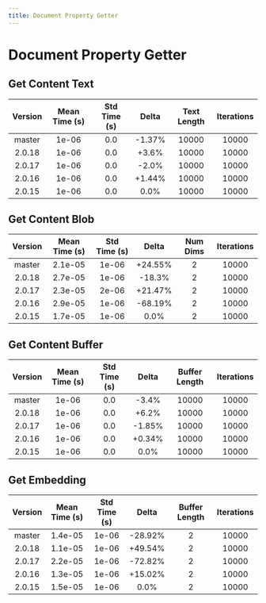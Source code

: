 ```yaml
---
title: Document Property Getter
---
```

# Document Property Getter

## Get Content Text

| Version | Mean Time (s) | Std Time (s) | Delta | Text Length | Iterations |
| :---: | :---: | :---: | :---: | :---: | :---: |
| master | 1e-06 | 0.0 | -1.37% | 10000 | 10000 |
| 2.0.18 | 1e-06 | 0.0 | +3.6% | 10000 | 10000 |
| 2.0.17 | 1e-06 | 0.0 | -2.0% | 10000 | 10000 |
| 2.0.16 | 1e-06 | 0.0 | +1.44% | 10000 | 10000 |
| 2.0.15 | 1e-06 | 0.0 | 0.0% | 10000 | 10000 |
## Get Content Blob

| Version | Mean Time (s) | Std Time (s) | Delta | Num Dims | Iterations |
| :---: | :---: | :---: | :---: | :---: | :---: |
| master | 2.1e-05 | 1e-06 | +24.55% | 2 | 10000 |
| 2.0.18 | 2.7e-05 | 1e-06 | -18.3% | 2 | 10000 |
| 2.0.17 | 2.3e-05 | 2e-06 | +21.47% | 2 | 10000 |
| 2.0.16 | 2.9e-05 | 1e-06 | -68.19% | 2 | 10000 |
| 2.0.15 | 1.7e-05 | 1e-06 | 0.0% | 2 | 10000 |
## Get Content Buffer

| Version | Mean Time (s) | Std Time (s) | Delta | Buffer Length | Iterations |
| :---: | :---: | :---: | :---: | :---: | :---: |
| master | 1e-06 | 0.0 | -3.4% | 10000 | 10000 |
| 2.0.18 | 1e-06 | 0.0 | +6.2% | 10000 | 10000 |
| 2.0.17 | 1e-06 | 0.0 | -1.85% | 10000 | 10000 |
| 2.0.16 | 1e-06 | 0.0 | +0.34% | 10000 | 10000 |
| 2.0.15 | 1e-06 | 0.0 | 0.0% | 10000 | 10000 |
## Get Embedding

| Version | Mean Time (s) | Std Time (s) | Delta | Buffer Length | Iterations |
| :---: | :---: | :---: | :---: | :---: | :---: |
| master | 1.4e-05 | 1e-06 | -28.92% | 2 | 10000 |
| 2.0.18 | 1.1e-05 | 1e-06 | +49.54% | 2 | 10000 |
| 2.0.17 | 2.2e-05 | 1e-06 | -72.82% | 2 | 10000 |
| 2.0.16 | 1.3e-05 | 1e-06 | +15.02% | 2 | 10000 |
| 2.0.15 | 1.5e-05 | 1e-06 | 0.0% | 2 | 10000 |

